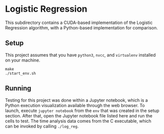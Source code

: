 # Logistic Regression
This subdirectory contains a CUDA-based implementation of the Logistic Regression algorithm, with a Python-based implementation for comparison. 
## Setup
This project assumes that you have `python3`, `nvcc`, and `virtualenv` installed on your machine.

```
make
./start_env.sh
```

## Running
Testing for this project was done within a Jupyter notebook, which is a Python execution visualization available through the web browser. To launch, execute `jupyter notebook` from the `env` that was created in the setup section. After that, open the Jupyter notebook file listed here and run the cells to test. The time analysis data comes from the C executable, which can be invoked by calling `./log_reg`.
